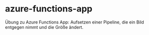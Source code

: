 # azure-functions-app
Übung zu Azure Functions App: Aufsetzen einer Pipeline, die ein Bild entgegen nimmt und die Größe ändert.
